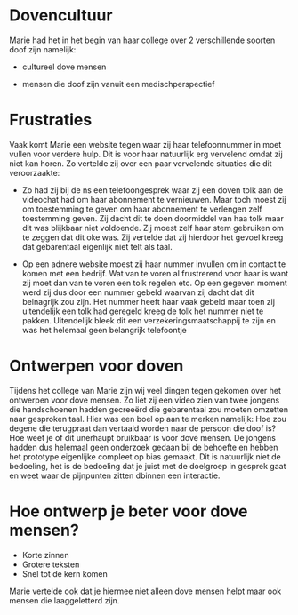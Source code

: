 # Dovencultuur

Marie had het in het begin van haar college over 2 verschillende soorten doof zijn namelijk: 

* cultureel dove mensen

* mensen die doof zijn vanuit een medischperspectief

# Frustraties

Vaak komt Marie een website tegen waar zij haar telefoonnummer in moet vullen voor verdere hulp. Dit is voor haar natuurlijk erg vervelend omdat zij niet kan horen. Zo vertelde zij over een paar vervelende situaties die dit veroorzaakte:

* Zo had zij bij de ns een telefoongesprek waar zij een doven tolk aan de videochat had om haar abonnement te vernieuwen. Maar toch moest zij om toestemming te geven om haar abonnement te verlengen zelf toestemming geven. Zij dacht dit te doen doormiddel van haa tolk maar dit was blijkbaar niet voldoende. Zij moest zelf haar stem gebruiken om te zeggen dat dit oke was. Zij vertelde dat zij hierdoor het gevoel kreeg dat gebarentaal eigenlijk niet telt als taal.

* Op een adnere website moest zij haar nummer invullen om in contact te komen met een bedrijf. Wat van te voren al frustrerend voor haar is want zij moet dan van te voren een tolk regelen etc. Op een gegeven moment werd zij dus door een nummer gebeld waarvan zij dacht dat dit belnagrijk zou zijn. Het nummer heeft haar vaak gebeld maar toen zij uitendelijk een tolk had geregeld kreeg de tolk het nummer niet te pakken. Uitendelijk bleek dit een verzekeringsmaatschappij te zijn en was het helemaal geen belangrijk telefoontje

# Ontwerpen voor doven

Tijdens het college van Marie zijn wij veel dingen tegen gekomen over het ontwerpen voor dove mensen. Zo liet zij een video zien van twee jongens die handschoenen hadden gecreeërd die gebarentaal zou moeten omzetten naar gesproken taal. Hier was een boel op aan te merken namelijk: Hoe zou degene die terugpraat dan vertaald worden naar de persoon die doof is? Hoe weet je of dit unerhaupt bruikbaar is voor dove mensen. De jongens hadden dus helemaal geen onderzoek gedaan bij de behoefte en hebben het prototype eigenlijke compleet op bias gemaakt. Dit is natuurlijk niet de bedoeling, het is de bedoeling dat je juist met de doelgroep in gesprek gaat en weet waar de pijnpunten zitten dbinnen een interactie.

# Hoe ontwerp je beter voor dove mensen?

* Korte zinnen
* Grotere teksten
* Snel tot de kern komen

Marie vertelde ook dat je hiermee niet alleen dove mensen helpt maar ook mensen die laaggeletterd zijn.